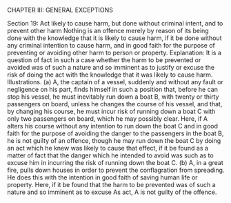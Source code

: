 CHAPTER III: GENERAL EXCEPTIONS

Section 19: Act likely to cause harm, but done without criminal intent, and to prevent other harm
Nothing is an offence merely by reason of its being done with the knowledge that it is likely to cause harm, if it be done without any criminal intention to cause harm, and in good faith for the purpose of preventing or avoiding other harm to person or property.
Explanation: It is a question of fact in such a case whether the harm to be prevented or avoided was of such a nature and so imminent as to justify or excuse the risk of doing the act with the knowledge that it was likely to cause harm.
Illustrations.
(a) A, the captain of a vessel, suddenly and without any fault or negligence on his part, finds himself in such a position that, before he can stop his vessel, he must inevitably run down a boat B, with twenty or thirty passengers on board, unless he changes the course of his vessel, and that, by changing his course, he must incur risk of running down a boat C with only two passengers on board, which he may possibly clear. Here, if A alters his course without any intention to run down the boat C and in good faith for the purpose of avoiding the danger to the passengers in the boat B, he is not guilty of an offence, though he may run down the boat C by doing an act which he knew was likely to cause that effect, if it be found as a matter of fact that the danger which he intended to avoid was such as to excuse him in incurring the risk of running down the boat C. (b) A, in a great fire, pulls down houses in order to prevent the conflagration from spreading. He does this with the intention in good faith of saving human life or property. Here, if it be found that the harm to be prevented was of such a nature and so imminent as to excuse As act, A is not guilty of the offence.

